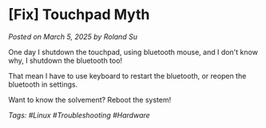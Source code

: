 # [Fix] Touchpad Myth

*Posted on March 5, 2025 by Roland Su*

One day I shutdown the touchpad, using bluetooth mouse, and I don't know why, I shutdown the bluetooth too!

That mean I have to use keyboard to restart the bluetooth, or reopen the bluetooth in settings.

Want to know the solvement? Reboot the system!

*Tags: #Linux #Troubleshooting #Hardware* 